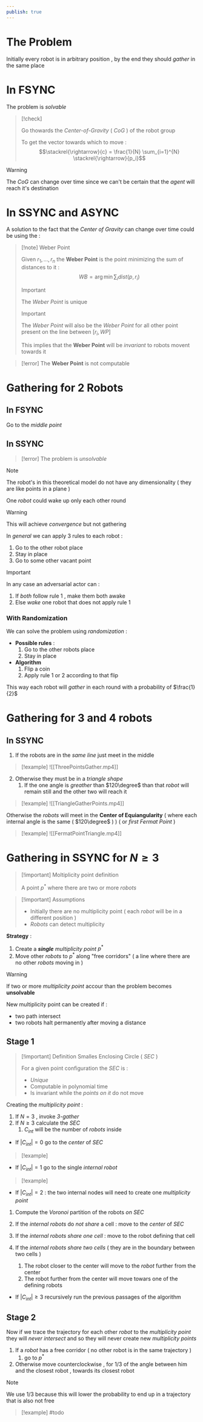 ```yaml
---
publish: true
---
```

# The Problem

Initially every robot is in arbitrary position , by the end they should *gather* in the same place 
# In FSYNC

The problem is *solvable* 

>[!check] 
>
>Go thowards the *Center-of-Gravity* ( *CoG* ) of the robot group
>
>To get the vector towards which to move :
>$$\stackrel{\rightarrow}{c} = \frac{1}{N} \sum_{i=1}^{N} \stackrel{\rightarrow}{p_i}$$  

>[!warning] 
>The *CoG* can change over time since we can't be certain that the *agent* will reach it's destination 

# In SSYNC and ASYNC

A solution to the fact that the *Center of Gravity* can change over time could be using the :

>[!note] Weber Point
>
>Given $r_1,\dots , r_n$ the **Weber Point** is the point minimizing the sum of distances to it :
$$WB = \arg \min \sum_i dist(p,r_i)$$
>
>>[!important]
>>
>>The *Weber Point* is unique
>
>>[!important]
>>
>>The *Weber Point* will also be the *Weber Point* for all other point present on the line between $[r_i,WP]$ 
>
>This implies that the **Weber Point** will be *invariant* to robots movent towards it 

>[!error] 
>The **Weber Point** is not computable 

# Gathering for 2 Robots

## In FSYNC

Go to the *middle point* 
## In SSYNC

>[!error] 
>The problem is *unsolvable*

>[!note] 
>The robot's in this theoretical model do not have any dimensionality ( they are like points in a plane )

One *robot* could wake up only each other round 
>[!warning] 
>This will achieve *convergence* but not gathering

In *general* we can apply $3$ rules to each robot : 
1. Go to the other robot place 
2. Stay in place 
3. Go to some other vacant point

>[!important] 
>In any case an adversarial actor can :
>1. If *both* follow rule $1$ , make them both awake
>2. Else *wake* one robot that does not apply rule $1$

### With Randomization

We can solve the problem using *randomization* :
+ **Possible rules** :
	1. Go to the other robots place 
	2. Stay in place 
+ **Algorithm**
	1. Flip a coin
	2. Apply rule $1$ or $2$ according to that flip 

This way each robot will *gather* in each round with a probability of $\frac{1}{2}$ 
# Gathering for 3 and 4 robots

## In SSYNC

1. If the robots are in the *same line* just meet in the middle 
>[!example] 
>![[ThreePointsGather.mp4]]

2. Otherwise they must be in a *triangle shape*
	1. If the one angle is *greather* than $120\degree$ than that *robot* will remain still and the other two will reach it 
>[!example] 
>![[TriangleGatherPoints.mp4]]

Otherwise the *robots* will meet in the **Center of Equiangularity** ( where each internal angle is the same ( $120\degree$ ) ) ( or *first Fermat Point* )

>[!example] 
>![[FermatPointTriangle.mp4]]

# Gathering in SSYNC for $N\ge3$

>[!important] Moltiplicity point definition
>
>A point $p^*$ where there are two or more *robots* 
>

>[!important] Assumptions
>
>+ Initially there are no multiplicity point ( each *robot* will be in a different position )
>+ *Robots* can detect multiplicity 
>

**Strategy** : 
1. Create a ***single*** *multiplicity point* $p^*$ 
2. Move other *robots* to $p^*$ along "free corridors" ( a line where there are no other *robots* moving in )

>[!warning] 
>If two or more *multiplicity point* accour than the problem becomes **unsolvable** 
>
>New multiplicity point can be created if : 
>+ two path intersect
>+ two robots halt permanently after moving a distance 

## Stage 1

>[!important] Definition Smalles Enclosing Circle ( *SEC* )
>
>For a given point configuration the *SEC* is : 
>+ *Unique*
>+ Computable in polynomial time
>+ Is invariant while the *points on it* do not move

Creating the *multiplicity point* : 
1. If $N=3$ , invoke *3-gather*
2. If $N \ge 3$ calculate the *SEC* 
	1. $C_{int}$ will be the number of *robots* inside
	
+ If $|C_{int}| = 0$ go to the *center* of *SEC*
>[!example] 
+ If $|C_{int}| = 1$ go to the single *internal robot*
>[!example] 
+ If $|C_{int}| = 2$ : the two internal nodes will need to create one *multiplicity point*

1. Compute the *Voronoi* partition of the robots *on SEC*

2. If the *internal robots* do *not share* a cell : move to the *center* of *SEC*

3. If the *internal robots* *share* *one* *cell* : move to the robot defining that cell

4. If the *internal robots* *share two cells* ( they are in the boundary between two cells ) 
	1. The robot closer to the center will move to the *robot* further from the center
	2. The robot further from the center will move towars one of the defining robots 

+ If $|C_{int}|\ge3$ recursively run the previous passages of the algorithm

## Stage 2

Now if we trace the trajectory for each other *robot* to the *multiplicity point* they will *never intersect* and so they will never create new *multiplicity points* 

1. If a *robot* has a free corridor ( no other robot is in the same trajectory ) 
	1. go to $p^*$
2. Otherwise move counterclockwise , for $1/3$ of the angle between him and the closest robot , towards its closest robot

>[!note] 
>We use $1/3$ because this will lower the probability to end up in a trajectory that is also not free

>[!example] 
>#todo

